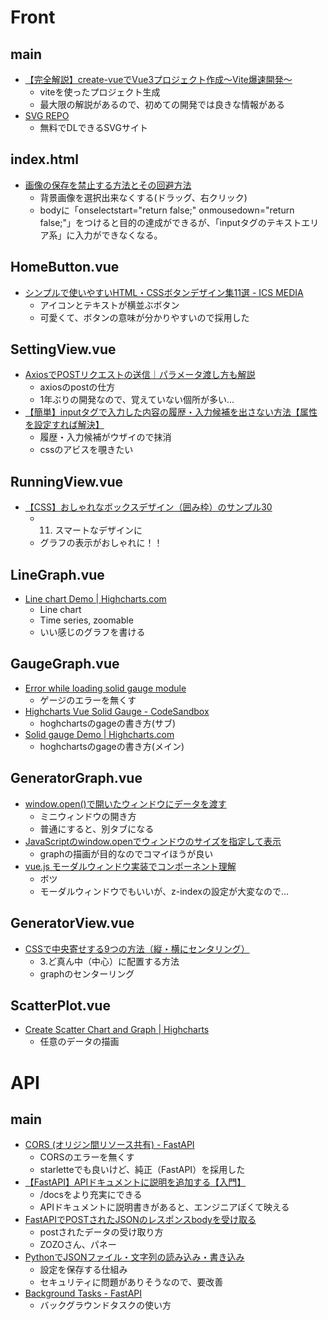 # Front
## main
- [【完全解説】create-vueでVue3プロジェクト作成〜Vite爆速開発〜][003]
  - viteを使ったプロジェクト生成
  - 最大限の解説があるので、初めての開発では良きな情報がある
- [SVG REPO][015]
  - 無料でDLできるSVGサイト
## index.html
- [画像の保存を禁止する方法とその回避方法][001]
  - 背景画像を選択出来なくする(ドラッグ、右クリック)
  - bodyに「onselectstart="return false;" onmousedown="return false;"」をつけると目的の達成ができるが、「inputタグのテキストエリア系」に入力ができなくなる。
## HomeButton.vue
- [シンプルで使いやすいHTML・CSSボタンデザイン集11選 - ICS MEDIA][002]
  - アイコンとテキストが横並ぶボタン
  - 可愛くて、ボタンの意味が分かりやすいので採用した
## SettingView.vue
- [AxiosでPOSTリクエストの送信｜パラメータ渡し方も解説][006]
  - axiosのpostの仕方
  - 1年ぶりの開発なので、覚えていない個所が多い...
- [【簡単】inputタグで入力した内容の履歴・入力候補を出さない方法【属性を設定すれば解決】][008]
  - 履歴・入力候補がウザイので抹消
  - cssのアビスを覗きたい
## RunningView.vue
- [【CSS】おしゃれなボックスデザイン（囲み枠）のサンプル30][010]
  - 11. スマートなデザインに
  - グラフの表示がおしゃれに！！
## LineGraph.vue
- [Line chart Demo | Highcharts.com][011]
  - Line chart
  - Time series, zoomable
  - いい感じのグラフを書ける
## GaugeGraph.vue
- [Error while loading solid gauge module][012]
  - ゲージのエラーを無くす
- [Highcharts Vue Solid Gauge - CodeSandbox][013]
  - hoghchartsのgageの書き方(サブ)
- [Solid gauge Demo | Highcharts.com][014]
  - hoghchartsのgageの書き方(メイン)
## GeneratorGraph.vue
- [window.open()で開いたウィンドウにデータを渡す][016]
  - ミニウィンドウの開き方
  - 普通にすると、別タブになる
- [JavaScriptのwindow.openでウィンドウのサイズを指定して表示][017]
  - graphの描画が目的なのでコマイほうが良い
- [vue.js モーダルウィンドウ実装でコンポーネント理解][018]
  - ボツ
  - モーダルウィンドウでもいいが、z-indexの設定が大変なので...
## GeneratorView.vue
- [CSSで中央寄せする9つの方法（縦・横にセンタリング）][020]
  - 3.ど真ん中（中心）に配置する方法
  - graphのセンターリング 
## ScatterPlot.vue
- [Create Scatter Chart and Graph | Highcharts][021]
  - 任意のデータの描画

# API
## main
- [CORS (オリジン間リソース共有) - FastAPI][004]
  - CORSのエラーを無くす
  - starletteでも良いけど、純正（FastAPI）を採用した
- [【FastAPI】APIドキュメントに説明を追加する【入門】][005]
  - /docsをより充実にできる
  - APIドキュメントに説明書きがあると、エンジニアぽくて映える
- [FastAPIでPOSTされたJSONのレスポンスbodyを受け取る][007]
  - postされたデータの受け取り方
  - ZOZOさん、パネー
- [PythonでJSONファイル・文字列の読み込み・書き込み][009]
  - 設定を保存する仕組み
  - セキュリティに問題がありそうなので、要改善
- [Background Tasks - FastAPI][019]
  - バックグラウンドタスクの使い方

[001]:https://qiita.com/shisama/items/be0e432711de359598ed
[002]:https://ics.media/entry/230629/
[003]:https://reffect.co.jp/vue/create-vue
[004]:https://fastapi.tiangolo.com/ja/tutorial/cors/
[005]:https://self-methods.com/fastapiapi-tag-docstring/
[006]:https://apidog.com/jp/blog/send-post-request-with-axios/
[007]:https://qiita.com/satto_sann/items/8a458a8952f50b73f420
[008]:https://kasumiblog.org/input-autocomplete-no
[009]:https://note.nkmk.me/python-json-load-dump/
[010]:https://saruwakakun.com/html-css/reference/box
[011]:https://www.highcharts.com/demo/highcharts/line-chart
[012]:https://www.highcharts.com/forum/viewtopic.php?t=48659
[013]:https://codesandbox.io/p/sandbox/highcharts-vue-solid-gauge-oyeppq?file=%2Fsrc%2Fmain.js%3A18%2C1
[014]:https://www.highcharts.com/demo/highcharts/gauge-solid
[015]:https://www.svgrepo.com/
[016]:https://www.l08084.com/entry/2020/05/11/204230
[017]:https://dubdesign.net/javascript/windowopen-tab/
[018]:https://reffect.co.jp/vue/understand-component-by-moda-window
[019]:https://fastapi.tiangolo.com/tutorial/background-tasks/
[020]:https://saruwakakun.com/html-css/basic/centering
[021]:https://www.highcharts.com/demo/highcharts/scatter





